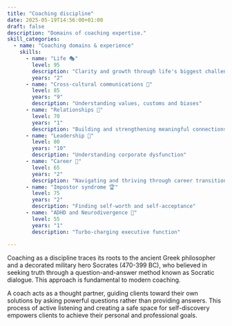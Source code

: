 ```yaml
---
title: "Coaching discipline"
date: 2025-05-19T14:56:00+01:00
draft: false
description: "Domains of coaching expertise."
skill_categories:
  - name: "Coaching domains & experience"
    skills:
      - name: "Life 🎭"
        level: 95
        description: "Clarity and growth through life's biggest challenges"
        years: "2"
      - name: "Cross-cultural communications 🌈"
        level: 85
        years: "9"
        description: "Understanding values, customs and biases"
      - name: "Relationships 🤼"
        level: 70
        years: "1"
        description: "Building and strengthening meaningful connections"
      - name: "Leadership 🙋"
        level: 80
        years: "10"
        description: "Understanding corporate dysfunction"
      - name: "Career 🤝"
        level: 65
        years: "2"
        description: "Navigating and thriving through career transitions and changes"
      - name: "Impostor syndrome 🏆"
        level: 75
        years: "2"
        description: "Finding self-worth and self-acceptance"
      - name: "ADHD and Neurodivergence 🎨"
        level: 55
        years: "1"
        description: "Turbo-charging executive function"
      
---
```


Coaching as a discipline traces its roots to the ancient Greek philosopher and a decorated military hero Socrates (470-399 BC), who believed in seeking truth through a question-and-answer method known as Socratic dialogue. This approach is fundamental to modern coaching.

A coach acts as a thought partner, guiding clients toward their own solutions by asking powerful questions rather than providing answers. This process of active listening and creating a safe space for self-discovery empowers clients to achieve their personal and professional goals.



